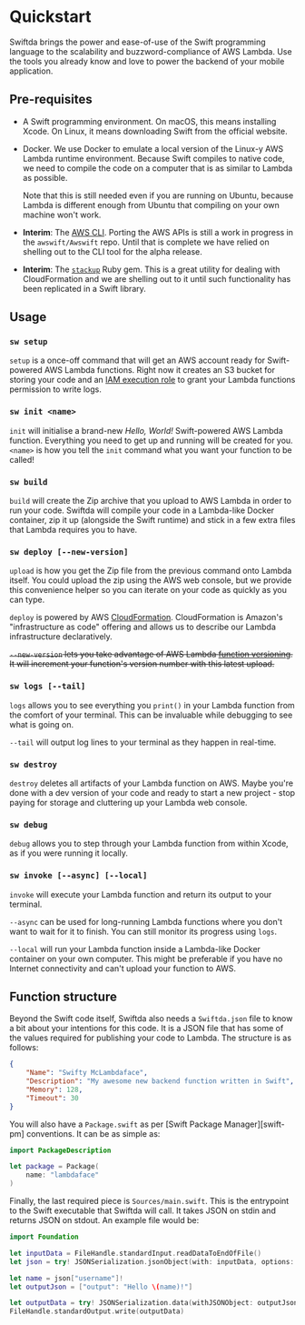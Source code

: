 # Quickstart

Swiftda brings the power and ease-of-use of the Swift programming language 
to the scalability and buzzword-compliance of AWS Lambda. Use the tools you 
already know and love to power the backend of your mobile application.

## Pre-requisites

* A Swift programming environment. On macOS, this means installing Xcode. On 
Linux, it means downloading Swift from the official website.

* Docker. We use Docker to emulate a local version of the Linux-y AWS Lambda 
runtime environment. Because Swift compiles to native code, we need to compile 
the code on a computer that is as similar to Lambda as possible. 

  Note that this is still needed even if you are running on Ubuntu, because 
  Lambda is different enough from Ubuntu that compiling on your own machine 
  won't work.

* **Interim**: The [AWS CLI](https://aws.amazon.com/cli/). Porting the AWS APIs 
is still a work in progress in the `awswift/Awswift` repo. Until that is complete 
we have relied on shelling out to the CLI tool for the alpha release.

* **Interim**: The [`stackup`](https://github.com/realestate-com-au/stackup) Ruby 
gem. This is a great utility for dealing with CloudFormation and we are shelling 
out to it until such functionality has been replicated in a Swift library.

## Usage

### `sw setup`

`setup` is a once-off command that will get an AWS account ready for Swift-powered 
AWS Lambda functions. Right now it creates an S3 bucket for storing your code and
an [IAM execution role][iam-exec-role] to grant your Lambda functions permission 
to write logs.

[iam-exec-role]: http://docs.aws.amazon.com/lambda/latest/dg/intro-permission-model.html#lambda-intro-execution-role

### `sw init <name>`

`init` will initialise a brand-new _Hello, World!_ Swift-powered AWS Lambda 
function. Everything you need to get up and running will be created for you. 
`<name>` is how you tell the `init` command what you want your function to 
be called!

### `sw build`

`build` will create the Zip archive that you upload to AWS Lambda in order 
to run your code. Swiftda will compile your code in a Lambda-like Docker 
container, zip it up (alongside the Swift runtime) and stick in a few extra 
files that Lambda requires you to have. 

### `sw deploy [--new-version]`

`upload` is how you get the Zip file from the previous command onto Lambda 
itself. You could upload the zip using the AWS web console, but we provide 
this convenience helper so you can iterate on your code as quickly as you 
can type.

`deploy` is powered by AWS [CloudFormation](https://aws.amazon.com/cloudformation/). 
CloudFormation is Amazon's "infrastructure as code" offering and allows us 
to describe our Lambda infrastructure declaratively.

~~`--new-version` lets you take advantage of AWS Lambda [function versioning][fn-ver]. 
It will increment your function's version number with this latest upload.~~

[fn-ver]: http://docs.aws.amazon.com/lambda/latest/dg/versioning-aliases.html

### `sw logs [--tail]`

`logs` allows you to see everything you `print()` in your Lambda function from 
the comfort of your terminal. This can be invaluable while debugging to see 
what is going on.

`--tail` will output log lines to your terminal as they happen in real-time.

### `sw destroy`

`destroy` deletes all artifacts of your Lambda function on AWS. Maybe you're 
done with a dev version of your code and ready to start a new project - 
stop paying for storage and cluttering up your Lambda web console.

### `sw debug`

`debug` allows you to step through your Lambda function from within Xcode, 
as if you were running it locally.

### `sw invoke [--async] [--local]`

`invoke` will execute your Lambda function and return its output to your 
terminal.

`--async` can be used for long-running Lambda functions where you don't want 
to wait for it to finish. You can still monitor its progress using `logs`.

`--local` will run your Lambda function inside a Lambda-like Docker container 
on your own computer. This might be preferable if you have no Internet 
connectivity and can't upload your function to AWS.

## Function structure

Beyond the Swift code itself, Swiftda also needs a `Swiftda.json` file to know 
a bit about your intentions for this code. It is a JSON file that has some of 
the values required for publishing your code to Lambda. The structure is as 
follows:

```json
{
    "Name": "Swifty McLambdaface",
    "Description": "My awesome new backend function written in Swift",
    "Memory": 128,
    "Timeout": 30
}
```

You will also have a `Package.swift` as per [Swift Package Manager][swift-pm] 
conventions. It can be as simple as:

```swift
import PackageDescription

let package = Package(
    name: "lambdaface"
)
```

[swiftpm]: https://swift.org/package-manager/

Finally, the last required piece is `Sources/main.swift`. This is the entrypoint 
to the Swift executable that Swiftda will call. It takes JSON on stdin and 
returns JSON on stdout. An example file would be:

```swift
import Foundation

let inputData = FileHandle.standardInput.readDataToEndOfFile()
let json = try! JSONSerialization.jsonObject(with: inputData, options: []) as! [String: String]

let name = json["username"]!
let outputJson = ["output": "Hello \(name)!"]

let outputData = try! JSONSerialization.data(withJSONObject: outputJson, options: [])
FileHandle.standardOutput.write(outputData)
```
